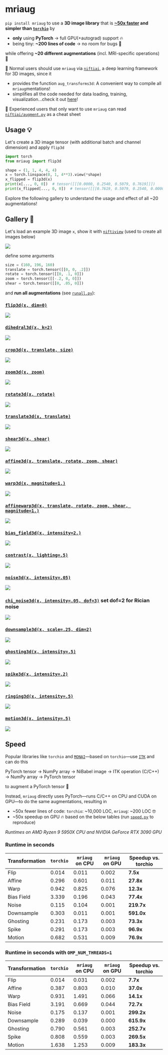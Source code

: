 # mriaug
`pip install mriaug` to use a **3D image library** that is **[~50x faster]() and simpler than [`torchio`](https://github.com/fepegar/torchio)** by

- **only** using **PyTorch** → full GPU(+autograd) support 🔥
- being tiny: **~200 lines of code** → no room for bugs 🐛
    
while offering **~20 different augmentations** (incl. MRI-specific operations) 🩻

👶 Normal users should use `mriaug` via [`niftiai`](https://github.com/codingfisch/niftiai), a deep learning framework for 3D images, since it
- provides the function `aug_transforms3d`: A convenient way to compile all `mriaug`mentations!
- simplifies all the code needed for data loading, training, visualization...check it out [here](https://github.com/codingfisch/niftiai)!

👴 Experienced users that only want to use `mriaug` can read [`niftiai/augment.py`](https://github.com/codingfisch/niftiai/blob/main/niftiai/augment.py) as a cheat sheet

## Usage 💡
Let's create a 3D image tensor (with additional batch and channel dimension) and apply `flip3d`
```python
import torch
from mriaug import flip3d

shape = (1, 1, 4, 4, 4)
x = torch.linspace(0, 1, 4**3).view(*shape)
x_flipped = flip3d(x)
print(x[..., 0, 0])  # tensor([[[0.0000, 0.2540, 0.5079, 0.7619]]])
print(x_flipped[..., 0, 0])  # tensor([[[0.7619, 0.5079, 0.2540, 0.0000]]])
```
Explore the following gallery to understand the usage and effect of all ~20 augmentations!

## Gallery 🧠

Let's load an example 3D image `x`, show it with [`niftiview`](https://github.com/codingfisch/niftiview) (used to create all images below)

![](data/original.png)

define some arguments

```python
size = (160, 196, 160)
translate = torch.tensor([[0, 0, .2]])
rotate = torch.tensor([[0, .1, 0]])
zoom = torch.tensor([[-.2, 0, 0]])
shear = torch.tensor([[0, .05, 0]])
```

and **run all augmentations** (see [`runall.py`](https://github.com/codingfisch/mriaug/blob/main/runall.py)):

### [`flip3d(x, dim=0)`](https://github.com/codingfisch/mriaug_beta/blob/main/mriaug/core.py#L7)
![](data/flip.png)

### [`dihedral3d(x, k=2)`](https://github.com/codingfisch/mriaug_beta/blob/main/mriaug/core.py#L12)
![](data/dihedral.png)

### [`crop3d(x, translate, size)`](https://github.com/codingfisch/mriaug_beta/blob/main/mriaug/core.py#L21)
![](data/crop.png)

### [`zoom3d(x, zoom)`](https://github.com/codingfisch/mriaug_beta/blob/main/mriaug/core.py#L47)
![](data/zoom.png)

### [`rotate3d(x, rotate)`](https://github.com/codingfisch/mriaug_beta/blob/main/mriaug/core.py#L41)
![](data/rotate.png)

### [`translate3d(x, translate)`](https://github.com/codingfisch/mriaug_beta/blob/main/mriaug/core.py#L35)
![](data/translate.png)

### [`shear3d(x, shear)`](https://github.com/codingfisch/mriaug_beta/blob/main/mriaug/core.py#L53)
![](data/shear.png)

### [`affine3d(x, translate, rotate, zoom, shear)`](https://github.com/codingfisch/mriaug_beta/blob/main/mriaug/core.py#L59)
![](data/affine.png)

### [`warp3d(x, magnitude=1.)`](https://github.com/codingfisch/mriaug_beta/blob/main/mriaug/core.py#L66)
![](data/warp.png)

### [`affinewarp3d(x, translate, rotate, zoom, shear, magnitude=1.)`](https://github.com/codingfisch/mriaug_beta/blob/main/mriaug/core.py#L73)
![](data/affinewarp.png)

### [`bias_field3d(x, intensity=2.)`](https://github.com/codingfisch/mriaug_beta/blob/main/mriaug/core.py#L111)
![](data/bias_field.png)

### [`contrast(x, lighting=.5)`](https://github.com/codingfisch/mriaug_beta/blob/main/mriaug/core.py#L88)
![](data/contrast.png)

### [`noise3d(x, intensity=.05)`](https://github.com/codingfisch/mriaug_beta/blob/main/mriaug/core.py#L92)
![](data/noise.png)

### [`chi_noise3d(x, intensity=.05, dof=3)`](https://github.com/codingfisch/mriaug_beta/blob/main/mriaug/core.py#L96) set dof=2 for Rician noise
![](data/chi_noise.png)

### [`downsample3d(x, scale=.25, dim=2)`](https://github.com/codingfisch/mriaug_beta/blob/main/mriaug/core.py#L101)
![](data/downsample.png)

### [`ghosting3d(x, intensity=.5)`](https://github.com/codingfisch/mriaug_beta/blob/main/mriaug/core.py#L117)
![](data/ghosting.png)

### [`spike3d(x, intensity=.2)`](https://github.com/codingfisch/mriaug_beta/blob/main/mriaug/core.py#L126)
![](data/spike.png)

### [`ringing3d(x, intensity=.5)`](https://github.com/codingfisch/mriaug_beta/blob/main/mriaug/core.py#L138)
![](data/ringing.png)

### [`motion3d(x, intensity=.5)`](https://github.com/codingfisch/mriaug_beta/blob/main/mriaug/core.py#L149)
![](data/motion.png)

## Speed
Popular libraries like `torchio` and [`MONAI`](https://github.com/Project-MONAI/MONAI)—based on `torchio`—use [`ITK`](https://github.com/SimpleITK/SimpleITK) and can do this

PyTorch tensor → NumPy array → NiBabel image → ITK operation (C/C++) → NumPy array → PyTorch tensor

to augment a PyTorch tensor 🤦

Instead, `mriaug` directly uses PyTorch—runs C/C++ on CPU and CUDA on GPU—to do the same augmentations, resulting in
- ~50x fewer lines of code: `torchio`: ~10,000 LOC, `mriaug`: ~200 LOC 🤓
- ~50x speedup on GPU 🔥 based on the below tables (run [`speed.py`](https://github.com/codingfisch/mriaug/blob/main/runall.py) to reproduce)

*Runtimes on AMD Ryzen 9 5950X CPU and NVIDIA GeForce RTX 3090 GPU*

### Runtime in seconds

| Transformation | `torchio` | `mriaug` on CPU | `mriaug` on GPU | Speedup vs. torchio |
|----------------|-----------|-----------------|-----------------|---------------------|
| Flip           | 0.014     | 0.011           | 0.002           | **7.5x**            |
| Affine         | 0.296     | 0.601           | 0.011           | **27.8x**           |
| Warp           | 0.942     | 0.825           | 0.076           | **12.3x**           |
| Bias Field     | 3.339     | 0.196           | 0.043           | **77.4x**           |
| Noise          | 0.115     | 0.104           | 0.001           | **219.7x**          |
| Downsample     | 0.303     | 0.011           | 0.001           | **591.0x**          |
| Ghosting       | 0.231     | 0.173           | 0.003           | **73.3x**           |
| Spike          | 0.291     | 0.173           | 0.003           | **96.9x**           |
| Motion         | 0.682     | 0.531           | 0.009           | **76.9x**           |

### Runtime in seconds with `OMP_NUM_THREADS=1`

| Transformation | `torchio` | `mriaug` on CPU | `mriaug` on GPU | Speedup vs. torchio |
|----------------|-----------|-----------------|-----------------|---------------------|
| Flip           | 0.014     | 0.031           | 0.002           | **7.7x**            |
| Affine         | 0.387     | 0.803           | 0.010           | **37.0x**           |
| Warp           | 0.931     | 1.491           | 0.066           | **14.1x**           |
| Bias Field     | 3.191     | 0.669           | 0.044           | **72.7x**           |
| Noise          | 0.175     | 0.137           | 0.001           | **299.2x**          |
| Downsample     | 0.289     | 0.039           | 0.000           | **615.9x**          |
| Ghosting       | 0.790     | 0.561           | 0.003           | **252.7x**          |
| Spike          | 0.808     | 0.559           | 0.003           | **269.5x**          |
| Motion         | 1.638     | 1.253           | 0.009           | **183.3x**          |
